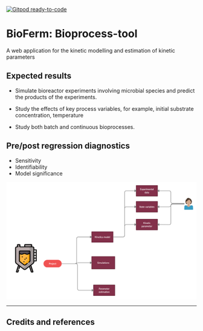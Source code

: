 [![Gitpod ready-to-code](https://img.shields.io/badge/Gitpod-ready--to--code-blue?logo=gitpod)](https://gitpod.io/#https://github.com/Olayile/Bioprocess-tool)

# BioFerm: Bioprocess-tool

A web application for the kinetic modelling and estimation of kinetic parameters

## Expected results
- Simulate bioreactor experiments involving microbial species and predict the
products of the experiments. 

- Study the effects of key process variables, for example, initial substrate
concentration, temperature

- Study both batch and continuous bioprocesses. 


## Pre/post regression diagnostics

- Sensitivity
- Identifiability
- Model significance




<!-- ![](https://github.com/Olayile/Bioprocess-tool/blob/main/Images/x.png) -->

![](https://github.com/Olayile/Bioprocess-tool/blob/main/Images/im2.png)


----

## Credits and references


